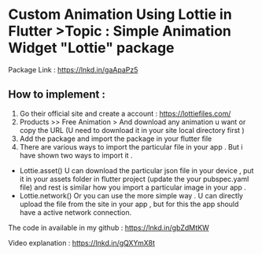 # Custom Animation Using Lottie in Flutter >Topic : Simple Animation Widget "Lottie" package

Package Link : https://lnkd.in/gaApaPz5

## How to implement :

1. Go their official site and create a account : https://lottiefiles.com/
2. Products >> Free Animation > And download any animation u want or copy the URL (U need to download it in your site local directory first )
3. Add the package and import the package in your flutter file 
4. There are various ways to import the particular file in your app . But i have shown two ways to import it . 
* Lottie.asset()
U can download the particular json file in your device , put it in your assets folder in flutter project (update the your pubspec.yaml file) and rest is similar how you import a particular image in your app . 
* Lottie.network()
Or you can use the more simple way . U can directly upload the file from the site in your app , but for this the app should have a active network connection.

The code in available in my github : https://lnkd.in/gbZdMtKW


Video explanation : https://lnkd.in/gQXYmX8t






